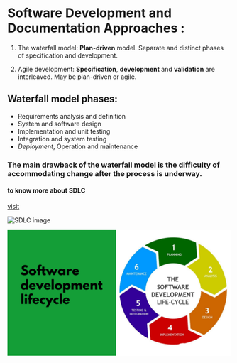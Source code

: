 # Software Development and Documentation Approaches :
1. The waterfall model: **Plan-driven**  model. Separate and distinct phases of specification and development.

2. Agile development: **Specification**, **development** and **validation** are interleaved. May be plan-driven or agile.

## Waterfall model phases:
- Requirements analysis and definition
- System and software design
- Implementation and unit testing
- Integration and system testing
- _Deployment_, Operation and maintenance

### The main drawback of the waterfall model is the difficulty of accommodating change after the process is underway. 

#### to know more about SDLC
[visit](https://aws.amazon.com/what-is/sdlc/)


![SDLC image](https://civenty.com/uploads/content_image/60c378a947a2a777822625.png)

![SDLC image relative path](SDLC.png)





